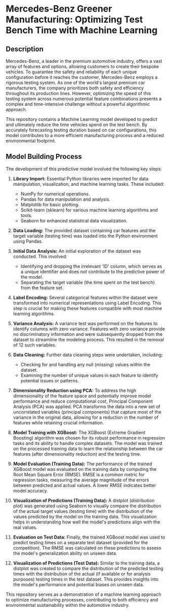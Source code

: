# Mercedes-Benz Greener Manufacturing: Optimizing Test Bench Time with Machine Learning

## Description

Mercedes-Benz, a leader in the premium automotive industry, offers a vast array of features and options, allowing customers to create their bespoke vehicles. To guarantee the safety and reliability of each unique configuration before it reaches the customer, Mercedes-Benz employs a rigorous testing system. As one of the world's largest premium car manufacturers, the company prioritizes both safety and efficiency throughout its production lines. However, optimizing the speed of this testing system across numerous potential feature combinations presents a complex and time-intensive challenge without a powerful algorithmic approach.

This repository contains a Machine Learning model developed to predict and ultimately reduce the time vehicles spend on the test bench. By accurately forecasting testing duration based on car configurations, this model contributes to a more efficient manufacturing process and a reduced environmental footprint.

## Model Building Process

The development of this predictive model involved the following key steps:

1.  **Library Import:** Essential Python libraries were imported for data manipulation, visualization, and machine learning tasks. These included:
    * NumPy for numerical operations.
    * Pandas for data manipulation and analysis.
    * Matplotlib for basic plotting.
    * Scikit-learn (sklearn) for various machine learning algorithms and tools.
    * Seaborn for enhanced statistical data visualization.

2.  **Data Loading:** The provided dataset containing car features and the target variable (testing time) was loaded into the Python environment using Pandas.

3.  **Initial Data Analysis:** An initial exploration of the dataset was conducted. This involved:
    * Identifying and dropping the irrelevant 'ID' column, which serves as a unique identifier and does not contribute to the predictive power of the model.
    * Separating the target variable (the time spent on the test bench) from the feature set.

4.  **Label Encoding:** Several categorical features within the dataset were transformed into numerical representations using Label Encoding. This step is crucial for making these features compatible with most machine learning algorithms.

5.  **Variance Analysis:** A variance test was performed on the features to identify columns with zero variance. Features with zero variance provide no discriminatory information and were subsequently dropped from the dataset to streamline the modeling process. This resulted in the removal of 12 such variables.

6.  **Data Cleaning:** Further data cleaning steps were undertaken, including:
    * Checking for and handling any null (missing) values within the dataset.
    * Examining the number of unique values in each feature to identify potential issues or patterns.

7.  **Dimensionality Reduction using PCA:** To address the high dimensionality of the feature space and potentially improve model performance and reduce computational cost, Principal Component Analysis (PCA) was applied. PCA transforms the data into a new set of uncorrelated variables (principal components) that capture most of the variance in the original data, allowing for a reduction in the number of features while retaining crucial information.

8.  **Model Training with XGBoost:** The XGBoost (Extreme Gradient Boosting) algorithm was chosen for its robust performance in regression tasks and its ability to handle complex datasets. The model was trained on the processed training data to learn the relationship between the car features (after dimensionality reduction) and the testing time.

9.  **Model Evaluation (Training Data):** The performance of the trained XGBoost model was evaluated on the training data by computing the Root Mean Square Error (RMSE). RMSE is a common metric for regression tasks, measuring the average magnitude of the errors between predicted and actual values. A lower RMSE indicates better model accuracy.

10. **Visualization of Predictions (Training Data):** A distplot (distribution plot) was generated using Seaborn to visually compare the distribution of the actual target values (testing time) with the distribution of the values predicted by the model on the training data. This visualization helps in understanding how well the model's predictions align with the real values.

11. **Evaluation on Test Data:** Finally, the trained XGBoost model was used to predict testing times on a separate test dataset (provided for the competition). The RMSE was calculated on these predictions to assess the model's generalization ability on unseen data.

12. **Visualization of Predictions (Test Data):** Similar to the training data, a distplot was created to compare the distribution of the predicted testing times with the distribution of the actual (if available or for analysis purposes) testing times in the test dataset. This provides insights into the model's performance and potential biases on unseen data.

This repository serves as a demonstration of a machine learning approach to optimize manufacturing processes, contributing to both efficiency and environmental sustainability within the automotive industry.
